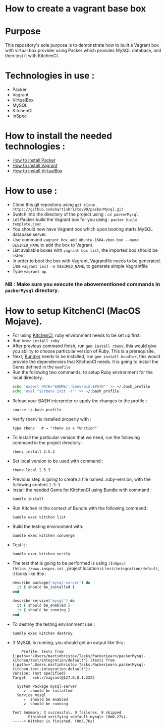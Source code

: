 # How to create a vagrant base box

# Purpose

This repository's sole purpose is to demonstrate how to built a Vagrant box with virtual box provider using Packer which provides MySQL database, and then test it with KitchenCI.

# Technologies in use :

- Packer
- Vagrant
- VirtualBox
- MySQL
- KitchenCI
- InSpec

# How to install the needed technologies :

- [How to install Packer](https://www.packer.io/intro/getting-started/install.html)
- [How to install Vagrant](https://www.vagrantup.com/docs/installation/)
- [How to install VirtualBox](https://www.virtualbox.org/manual/ch02.html)


# How to use :

- Clone this git repository using `git clone https://github.com/martinhristov90/packerMysql.git`
- Switch into the directory of the project using : `cd packerMysql`
- Let Packer build the Vagrant box for you using : `packer build templete.json`
- You should now have Vagrant box which upon booting starts MySQL database server.
- Use command `vagrant box add ubuntu-1604-vbox.box --name DESIRED_NAME` to add the box to Vagrant.
- List available boxes with `vagrant box list`, the imported box should be listed.
- In order to boot the box with Vagrant, Vagrantfile needs to be generated. Use `vagrant init -m DESIRED_NAME`, to generate simple Vagrantfile
- Type `vagrant up`.

### NB : Make sure you execute the abovementioned commands in `packerMysql` directory.


# How to setup KitchenCI (MacOS Mojave).

- For using [KitchenCI](https://kitchen.ci/), ruby environment needs to be set up first.
- Run `brew install ruby`
- After previous command finish, run `gem install rbenv`, this would give you ability to choose particular version of Ruby. This is a prerequisite.
- Next, [Bundler](https://bundler.io) needs to be installed, run `gem install bundler`, this would provide the dependencies that KitchenCI needs. It is going to install the Gems defined in the `Gemfile`
- Run the following two commands, to setup Ruby environment for the local directory.
    ```bash
    echo 'export PATH="$HOME/.rbenv/bin:$PATH"' >> ~/.bash_profile
    echo 'eval "$(rbenv init -)"' >> ~/.bash_profile
    ```
- Reload your BASH interpreter or apply the changes to the profile :
    ```shell
    source ~/.bash_profile 
    ```
- Verify rbenv is installed properly with :
    ```shell
    type rbenv   # → "rbenv is a function"
    ```
- To install the particular version that we need, run the following command in the project directory:
    ```shell
    rbenv install 2.5.3
    ```
- Set local version to be used with command :
    ```shell
    rbenv local 2.5.3
    ```
- Previous step is going to create a file named .ruby-version, with the following content `2.5.3`
- Install the needed Gems for KitchenCI using Bundle with command :
    ```shell
    bundle install
    ```
- Run Kitchen in the context of Bundle with the following command : 
    ```shell
    bundle exec kitchen list
    ```
- Build the testing environment with:
    ```shell
    bundle exec kitchen converge
    ```
- Test it : 
    ```shell
    bundle exec kitchen verify
    ```
- The test that is going to be performed is using `[InSpec](https://www.inspec.io)` , project location is `test/integration/default`, it looks like this :
    ```ruby
    describe package('mysql-server') do
      it { should be_installed }
    end

    describe service('mysql') do
      it { should be_enabled }
      it { should be_running }
    end
    ```
- To destroy the testing environment use :
    ```shell
    bundle exec kitchen destroy
    ```
- If MySQL is running, you should get an output like this :
    ```shell
        Profile: tests from {:path=>"/Users/martinhristov/Tasks/PackerLearn/packerMysql-kitchen/test/integration/default"} (tests from  {:path=>".Users.martinhristov.Tasks.PackerLearn.packerMysql-kitchen.test.integration.default"})
    Version: (not specified)
    Target:  ssh://vagrant@127.0.0.1:2222
    
      System Package mysql-server
         ✔  should be installed
      Service mysql
         ✔  should be enabled
         ✔  should be running
    
    Test Summary: 3 successful, 0 failures, 0 skipped
           Finished verifying <default-mysql> (0m0.27s).
    -----> Kitchen is finished. (0m3.76s)
    ```
